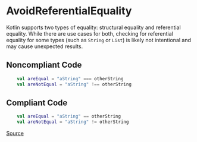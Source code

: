 # AvoidReferentialEquality

Kotlin supports two types of equality: structural equality and referential equality. While there are
use cases for both, checking for referential equality for some types (such as `String` or `List`) is
likely not intentional and may cause unexpected results.

## Noncompliant Code

```kotlin
    val areEqual = "aString" === otherString
    val areNotEqual = "aString" !== otherString
```
## Compliant Code

```kotlin
    val areEqual = "aString" == otherString
    val areNotEqual = "aString" != otherString
```

[Source](https://detekt.github.io/detekt/potential-bugs.html#avoidreferentialequality)
